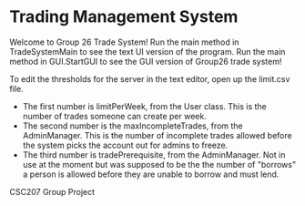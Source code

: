# Trading Management System
Welcome to Group 26 Trade System!
Run the main method in TradeSystemMain to see the text UI version of the program.
Run the main method in GUI.StartGUI to see the GUI version of Group26 trade system!


To edit the thresholds for the server in the text editor, open up the limit.csv file.
- The first number is  limitPerWeek, from the User class. This is the number of trades someone can create per week.
- The second number is the maxIncompleteTrades, from the AdminManager. This is the number of incomplete trades allowed
before the system picks the account out for admins to freeze.
- The third number is tradePrerequisite, from the AdminManager. Not in use at the moment but was supposed to be the
the number of "borrows" a person is allowed before they are unable to borrow and must lend.

CSC207 Group Project 
